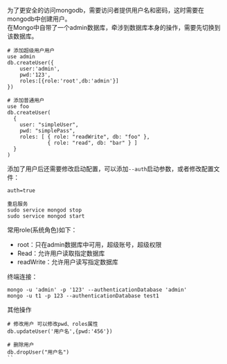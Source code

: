 为了更安全的访问mongodb，需要访问者提供用户名和密码，这时需要在mongodb中创建用户。  
在Mongo中自带了一个admin数据库，牵涉到数据库本身的操作，需要先切换到该数据库。
```
# 添加超级用户用户
use admin
db.createUser({
    user:'admin',
    pwd:'123',
    roles:[{role:'root',db:'admin'}]
})

# 添加普通用户
use foo
db.createUser(
  {
    user: "simpleUser",
    pwd: "simplePass",
    roles: [ { role: "readWrite", db: "foo" },
             { role: "read", db: "bar" } ]
  }
)

```
添加了用户后还需要修改启动配置，可以添加`--auth`启动参数，或者修改配置文件： 
```
auth=true

重启服务
sudo service mongod stop
sudo service mongod start

```

常用role(系统角色)如下：
- root：只在admin数据库中可用，超级账号，超级权限
- Read：允许用户读取指定数据库 
- readWrite：允许用户读写指定数据库

终端连接：
```
mongo -u 'admin' -p '123' --authenticationDatabase 'admin'
mongo -u t1 -p 123 --authenticationDatabase test1
```
其他操作
```
# 修改用户 可以修改pwd、roles属性
db.updateUser('用户名',{pwd:'456'})

# 删除用户
db.dropUser("用户名")
``


